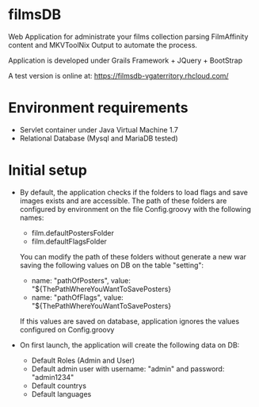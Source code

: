 
# filmsDB
Web Application for administrate your films collection parsing FilmAffinity content and MKVToolNix Output to automate the process.

Application is developed under Grails Framework + JQuery + BootStrap

A test version is online at:
https://filmsdb-vgaterritory.rhcloud.com/

# Environment requirements
- Servlet container under Java Virtual Machine 1.7
- Relational Database (Mysql and MariaDB tested)
 
# Initial setup
- By default, the application checks if the folders to load flags and save images exists and are accessible. The path of these folders are configured by environment on the file Config.groovy with the following names:
  - film.defaultPostersFolder
  - film.defaultFlagsFolder

  You can modify the path of these folders without generate a new war saving the following values on DB on the table "setting":
  - name: "pathOfPosters", value: "${ThePathWhereYouWantToSavePosters}
  - name: "pathOfFlags", value: "${ThePathWhereYouWantToSavePosters}

  If this values are saved on database, application ignores the values configured on Config.groovy
- On first launch, the application will create the following data on DB:
  - Default Roles (Admin and User)
  - Default admin user with username: "admin" and password: "admin1234"
  - Default countrys
  - Default languages

